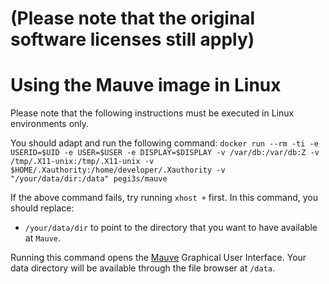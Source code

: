 # (Please note that the original software licenses still apply)

# Using the Mauve image in Linux
Please note that the following instructions must be executed in Linux environments only.

You should adapt and run the following command: `docker run --rm -ti -e USERID=$UID -e USER=$USER -e DISPLAY=$DISPLAY -v /var/db:/var/db:Z -v /tmp/.X11-unix:/tmp/.X11-unix -v $HOME/.Xauthority:/home/developer/.Xauthority -v "/your/data/dir:/data" pegi3s/mauve`

If the above command fails, try running `xhost +` first. In this command, you should replace:
- `/your/data/dir` to point to the directory that you want to have available at `Mauve`. 

Running this command opens the [Mauve](http://darlinglab.org/mauve/mauve.html) Graphical User Interface. Your data directory will be available through the file browser at `/data`.
